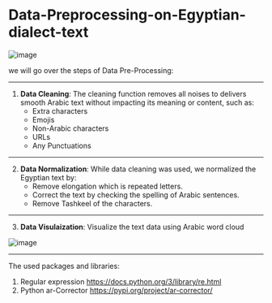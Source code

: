 # Data-Preprocessing-on-Egyptian-dialect-text

![image](https://user-images.githubusercontent.com/45748269/211694457-ebdf3b62-a43f-425a-944a-2fe9a90e3ee6.png)

we will go over the steps of Data Pre-Processing:
****

1. **Data  Cleaning**: 
 The cleaning function removes all noises to delivers smooth Arabic text without impacting its meaning or content, such as:
    - Extra characters 
    - Emojis
    - Non-Arabic characters
    - URLs
    - Any Punctuations 
****
2. **Data Normalization**: While data cleaning was used, we normalized the Egyptian text by:
    - Remove elongation which is repeated letters.
    - Correct the text by checking the spelling of Arabic sentences.
    - Remove Tashkeel of the characters.
**** 
3. **Data Visulaization**: Visualize the text data using Arabic word cloud

![image](https://user-images.githubusercontent.com/45748269/211694163-27649e77-b090-4b86-b2d6-2d1c73047ee6.png)

****
The used packages and libraries:

  1. Regular expression https://docs.python.org/3/library/re.html
  2. Python ar-Corrector https://pypi.org/project/ar-corrector/



